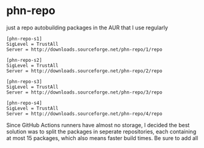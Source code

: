 # phn-repo

just a repo autobuilding packages in the AUR that I use regularly

````
[phn-repo-s1]
SigLevel = TrustAll
Server = http://downloads.sourceforge.net/phn-repo/1/repo

[phn-repo-s2]
SigLevel = TrustAll
Server = http://downloads.sourceforge.net/phn-repo/2/repo

[phn-repo-s3]
SigLevel = TrustAll
Server = http://downloads.sourceforge.net/phn-repo/3/repo

[phn-repo-s4]
SigLevel = TrustAll
Server = http://downloads.sourceforge.net/phn-repo/4/repo
````
Since GitHub Actions runners have almost no storage, I decided the best solution was to split the packages in seperate repositories, each containing at most 15 packages, which also means faster build times. Be sure to add all 
